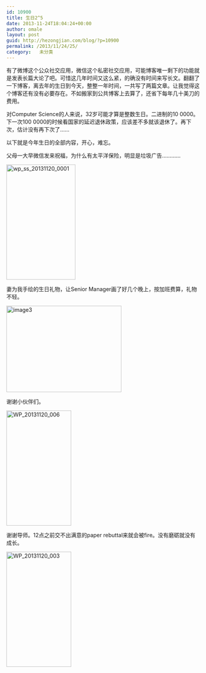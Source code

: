 ```yaml
---
id: 10900
title: 生日2^5
date: 2013-11-24T18:04:24+00:00
author: omale
layout: post
guid: http://hezongjian.com/blog/?p=10900
permalink: /2013/11/24/25/
category:   未分类  
---
```

有了微博这个公众社交应用，微信这个私密社交应用，可能博客唯一剩下的功能就是发表长篇大论了吧。可惜这几年时间又这么紧，的确没有时间来写长文。翻翻了一下博客，离去年的生日到今天，整整一年时间，一共写了两篇文章。让我觉得这个博客还有没有必要存在。不如搬家到公共博客上去算了，还省下每年几十美刀的费用。

对Computer Science的人来说，32岁可能才算是整数生日。二进制的10 0000。下一次100 0000的时候看国家的延迟退休政策，应该差不多就该退休了。再下次，估计没有再下次了……

以下就是今年生日的全部内容，开心，难忘。

父母一大早微信发来祝福，为什么有太平洋保险，明显是垃圾广告…………

[<img class="aligncenter size-medium wp-image-10905" alt="wp_ss_20131120_0001" src="/uploads/2013/11/wp_ss_20131120_0001-180x300.png" width="180" height="300"  />](/uploads/2013/11/wp_ss_20131120_0001.png)

 

妻为我手绘的生日礼物，让Senior Manager画了好几个晚上，按加班费算，礼物不轻。

 [<img class="aligncenter size-medium wp-image-10901" alt="image3" src="/uploads/2013/11/image3-300x225.jpeg" width="300" height="225"  />](/uploads/2013/11/image3.jpeg)

谢谢小伙伴们。

[<img class="aligncenter size-medium wp-image-10903" alt="WP_20131120_006" src="/uploads/2013/11/WP_20131120_006-169x300.jpg" width="169" height="300"  />](/uploads/2013/11/WP_20131120_006.jpg)

 

谢谢导师。12点之前交不出满意的paper rebuttal来就会被fire。没有磨砺就没有成长。

[<img class="aligncenter size-medium wp-image-10904" alt="WP_20131120_003" src="/uploads/2013/11/WP_20131120_003-169x300.jpg" width="169" height="300"  />](/uploads/2013/11/WP_20131120_003.jpg)